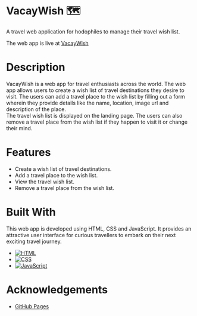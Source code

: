 # VacayWish 🗺 

A travel web application for hodophiles to manage their travel wish list.

The web app is live at [VacayWish](https://abhithere.github.io/vacaywish/)

# Description

VacayWish is a web app for travel enthusiasts across the world.
The web app allows users to create a wish list of travel destinations they desire to visit.
The users can add a travel place to the wish list by filling out a form wherein they provide details like the name, location, image url and description of the place.  
The travel wish list is displayed on the landing page. The users can also remove a travel place from the wish list if they happen to visit it or change their mind.

# Features

* Create a wish list of travel destinations.
* Add a travel place to the wish list.
* View the travel wish list.
* Remove a travel place from the wish list.

# Built With

This web app is developed using HTML, CSS and JavaScript. It provides an attractive user interface for curious travellers to embark on their next exciting travel journey.

* [![HTML][html-shield]][html-url]
* [![CSS][css-shield]][css-url]
* [![JavaScript][javascript-shield]][javascript-url]

# Acknowledgements

* [GitHub Pages](https://pages.github.com)

<!-- REFERENCE VARIABLES -->
[html-shield]: https://img.shields.io/badge/html5-%23E34F26.svg?style=for-the-badge&logo=html5&logoColor=white
[html-url]: https://www.w3.org/html/
[css-shield]: https://img.shields.io/badge/css3-%231572B6.svg?style=for-the-badge&logo=css3&logoColor=white
[css-url]: https://www.w3.org/Style/CSS/Overview.en.html
[javascript-shield]: https://img.shields.io/badge/javascript-%23323330.svg?style=for-the-badge&logo=javascript&logoColor=%23F7DF1E
[javascript-url]: https://tc39.es/ecma262/

